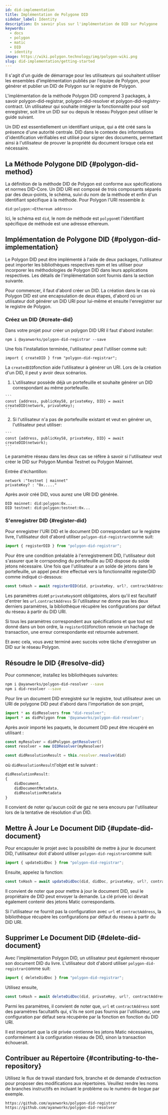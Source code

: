 ```yaml
---
id: did-implementation
title: Implémentation de Polygone DID
sidebar_label: Identity
description: En savoir plus sur l'implémentation de DID sur Polygone
keywords:
  - docs
  - polygon
  - matic
  - DID
  - identity
image: https://wiki.polygon.technology/img/polygon-wiki.png
slug: did-implementation/getting-started
---
```


Il s'agit d'un guide de démarrage pour les utilisateurs qui souhaitent utiliser les ensembles d'implémentation publiés par l'équipe de Polygon, pour générer et publier un DID de Polygon sur le registre de Polygon.

L'implémentation de la méthode Polygon DID comprend 3 packages, à savoir polygon-did-registrar, polygon-did-resolver et polygon-did-registry-contract. Un utilisateur qui souhaite intégrer la fonctionnalité pour soit enregistrer, soit lire un DID sur ou depuis le réseau Polygon peut utiliser le guide suivant.

Un DID est essentiellement un identifiant unique, qui a été créé sans la présence d'une autorité centrale. DID dans le contexte des informations d'identification vérifiables est utilisé pour signer des documents, permettant ainsi à l'utilisateur de prouver la propriété du document lorsque cela est nécessaire.

## La Méthode Polygone DID {#polygon-did-method}

La définition de la méthode DID de Polygon est conforme aux spécifications et normes DID-Core. Un DID URI est composé de trois composants séparés par des deux-points, le schéma, suivi du nom de la méthode et enfin d'un identifiant spécifique à la méthode. Pour Polygon l'URI ressemble à:

```
did:polygon:<Ethereum address>
```

Ici, le schéma est `did`, le nom de méthode est `polygon`et l'identifiant spécifique de méthode est une adresse ethereum.

## Implémentation de Polygone DID {#polygon-did-implementation}

Le Polygon DID peut être implémenté à l'aide de deux packages, l'utilisateur peut importer les bibliothèques respectives npm et les utiliser pour incorporer les méthodologies de Polygon DID dans leurs applications respectives. Les détails de l'implémentation sont fournis dans la section suivante.

Pour commencer, il faut d'abord créer un DID. La création dans le cas où Polygon DID est une encapsulation de deux étapes, d'abord où un utilisateur doit générer un DID URI pour lui-même et ensuite l'enregistrer sur le registre de Polygon.

### Créez un DID {#create-did}

Dans votre projet pour créer un polygon DID URI il faut d'abord installer:

```
npm i @ayanworks/polygon-did-registrar --save
```

Une fois l'installation terminée, l'utilisateur peut l'utiliser comme suit:

```
import { createDID } from "polygon-did-registrar";
```

La `createdDID`fonction aide l'utilisateur à générer un URI. Lors de la création d'un DID, il peut y avoir deux scénarios.

  1. L'utilisateur possède déjà un portefeuille et souhaite générer un DID correspondant au même portefeuille.

    ```
    const {address, publicKey58, privateKey, DID} = await createDID(network, privateKey);
    ```

  2. Si l'utilisateur n'a pas de portefeuille existant et veut en générer un, l'utilisateur peut utiliser:

    ```
    const {address, publicKey58, privateKey, DID} = await createDID(network);
    ```

Le paramètre réseau dans les deux cas se réfère à savoir si l'utilisateur veut créer le DID sur Polygon Mumbai Testnet ou Polygon Mainnet.

Entrée d'échantillon:

```
network :"testnet | mainnet"
privateKey? : "0x....."
```

Après avoir créé DID, vous aurez une URI DID générée.

```
DID mainnet: did:polygon:0x...
DID testnet: did:polygon:testnet:0x...
```

### S'enregistrer DID {#register-did}

Pour enregistrer l'URI DID et le document DID correspondant sur le registre livre, l'utilisateur doit d'abord utiliser `polygon-did-registrar`comme suit:

```js
import { registerDID } from "polygon-did-registrar";
```

Pour être une condition préalable à l'enregistrement DID, l'utilisateur doit s'assurer que le corrsponding du portefeuille au DID dispose du solde jetons nécessaire. Une fois que l'utilisateur a un solde de jetons dans le portefeuille, un appel peut être effectué vers la fonctionnalité registerDID comme indiqué ci-dessous:

```js
const txHash = await registerDID(did, privateKey, url?, contractAddress?);
```

Les paramètres `did`et `privateKey`sont obligatoires, alors qu'il est facultatif d'entrer les `url`.`contractAddress` Si l'utilisateur ne donne pas les deux derniers paramètres, la bibliothèque récupère les configurations par défaut du réseau à partir du DID URI.

Si tous les paramètres correspondent aux spécifications et que tout est donné dans un bon ordre, la `registerDID`fonction renvoie un hachage de transaction, une erreur correspondante est retournée autrement.

Et avec cela, vous avez terminé avec succès votre tâche d'enregistrer un DID sur le réseau Polygon.

## Résoudre le DID {#resolve-did}

Pour commencer, installez les bibliothèques suivantes:

```bash
npm i @ayanworks/polygon-did-resolver --save
npm i did-resolver --save
```

Pour lire un document DID enregistré sur le registre, tout utilisateur avec un URI de polygone DID peut d'abord dans l'importation de son projet,

```js
import * as didResolvers from "did-resolver";
import * as didPolygon from '@ayanworks/polygon-did-resolver';
```

Après avoir importé les paquets, le document DID peut être récupéré en utilisant :

```js
const myResolver = didPolygon.getResolver()
const resolver = new DIDResolver(myResolver)

const didResolutionResult = this.resolver.resolve(did)
```

où `didResolutionResult`l'objet est le suivant :

```js
didResolutionResult:
{
    didDocument,
    didDocumentMetadata,
    didResolutionMetadata
}
```

Il convient de noter qu'aucun coût de gaz ne sera encouru par l'utilisateur lors de la tentative de résolution d'un DID.

## Mettre À Jour Le Document DID {#update-did-document}

Pour encapsuler le projet avec la possibilité de mettre à jour le document DID, l'utilisateur doit d'abord utiliser `polygon-did-registrar`comme suit:

```js
import { updateDidDoc } from "polygon-did-registrar";
```

Ensuite, appelez la fonction:

```js
const txHash = await updateDidDoc(did, didDoc, privateKey, url?, contractAddress?);
```

Il convient de noter que pour mettre à jour le document DID, seul le propriétaire de DID peut envoyer la demande. La clé privée ici devrait également contenir des jetons Matic correspondants.

Si l'utilisateur ne fournit pas la configuration avec `url` et `contractAddress`, la bibliothèque récupère les configurations par défaut du réseau à partir du DID URI.

## Supprimer Le Document DID {#delete-did-document}

Avec l'implémentation Polygon DID, un utilisateur peut également révoquer son document DID du livre. L'utilisateur doit d'abord utiliser `polygon-did-registrar`comme suit:

```js
import { deleteDidDoc } from "polygon-did-registrar";
```

Utilisez ensuite,

```js
const txHash = await deleteDidDoc(did, privateKey, url?, contractAddress?);
```

Parmi les paramètres, il convient de noter que, `url` et `contractAddress` sont des paramètres facultatifs qui, s'ils ne sont pas fournis par l'utilisateur, une configuration par défaut sera récupérée par la fonction en fonction du DID URI.

Il est important que la clé privée contienne les jetons Matic nécessaires, conformément à la configuration réseau de DID, sinon la transaction échouerait.

## Contribuer au Répertoire {#contributing-to-the-repository}

Utilisez le flux de travail standard fork, branche et de demande d'extraction pour proposer des modifications aux répertoires. Veuillez rendre les noms de branches instructifs en incluant le problème ou le numéro de bogue par exemple.

```
https://github.com/ayanworks/polygon-did-registrar
https://github.com/ayanworks/polygon-did-resolver
```
